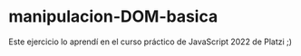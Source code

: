 # manipulacion-DOM-basica

Este ejercicio lo aprendí en el curso práctico de JavaScript 2022 de Platzi ;)